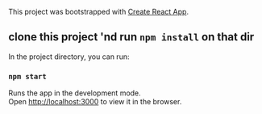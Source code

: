 This project was bootstrapped with [Create React App](https://github.com/facebook/create-react-app).

## clone this project 'nd run `npm install` on that dir

In the project directory, you can run:

### `npm start`

Runs the app in the development mode.<br>
Open [http://localhost:3000](http://localhost:3000) to view it in the browser.
